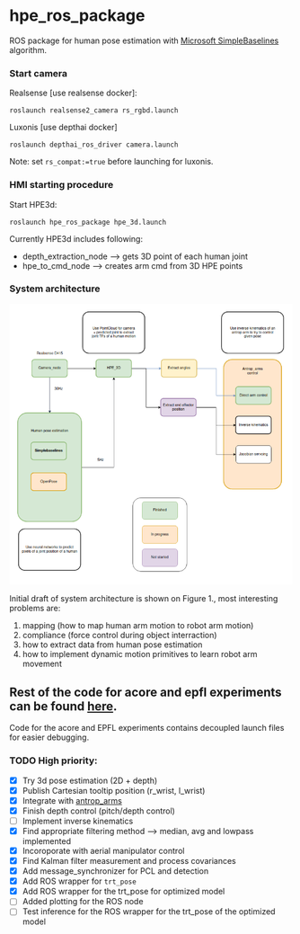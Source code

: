 # hpe_ros_package


ROS package for human pose estimation with [Microsoft SimpleBaselines](https://github.com/microsoft/human-pose-estimation.pytorch) algorithm.


### Start camera

Realsense [use realsense docker]: 
```
roslaunch realsense2_camera rs_rgbd.launch 
```

Luxonis [use depthai docker] 
```
roslaunch depthai_ros_driver camera.launch 
```

Note: set `rs_compat:=true` before launching for luxonis. 

### HMI starting procedure 

Start HPE3d: 
``` 
roslaunch hpe_ros_package hpe_3d.launch
```

Currently HPE3d includes following: 
 * depth_extraction_node --> gets 3D point of each human joint 
 * hpe_to_cmd_node --> creates arm cmd from 3D HPE points

### System architecture 

![Figure 1.](./docs/system_arch.png)

Initial draft of system architecture is shown on Figure 1., most
interesting problems are: 
 1. mapping (how to map human arm motion to robot arm motion) 
 2. compliance (force control during object interraction) 
 3. how to extract data from human pose estimation 
 4. how to implement dynamic motion primitives to learn robot arm movement


## Rest of the code for acore and epfl experiments can be found [here](https://github.com/fzoric8/hpe_ros_package). 

Code for the acore and EPFL experiments contains decoupled launch files for easier debugging. 


### TODO High priority: 

 - [x] Try 3d pose estimation (2D + depth)
 - [x] Publish Cartesian tooltip position (r_wrist, l_wrist) 
 - [x] Integrate with [antrop_arms](https://github.com/larics/antrop_arms_ros)
 - [x] Finish depth control (pitch/depth control)
 - [ ] Implement inverse kinematics 
 - [x] Find appropriate filtering method --> median, avg and lowpass implemented 
 - [x] Incoroporate with aerial manipulator control 
 - [x] Find Kalman filter measurement and process covariances  
 - [x] Add message_synchronizer for PCL and detection
 - [x] Add ROS wrapper for `trt_pose` 
 - [x] Add ROS wrapper for the trt_pose for optimized model
 - [ ] Added plotting for the ROS node
 - [ ] Test inference for the ROS wrapper for the trt_pose of the optimized model 
